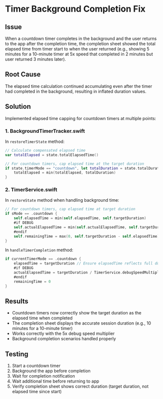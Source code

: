 # Timer Background Completion Fix

## Issue
When a countdown timer completes in the background and the user returns to the app after the completion time, the completion sheet showed the total elapsed time from timer start to when the user returned (e.g., showing 5 minutes for a 10-minute timer at 5x speed that completed in 2 minutes but user returned 3 minutes later).

## Root Cause
The elapsed time calculation continued accumulating even after the timer had completed in the background, resulting in inflated duration values.

## Solution
Implemented elapsed time capping for countdown timers at multiple points:

### 1. BackgroundTimerTracker.swift
In `restoreTimerState` method:
```swift
// Calculate compensated elapsed time
var totalElapsed = state.totalElapsedTime()

// For countdown timers, cap elapsed time at the target duration
if state.timerMode == "countdown", let totalDuration = state.totalDuration {
    totalElapsed = min(totalElapsed, totalDuration)
}
```

### 2. TimerService.swift
In `restoreState` method when handling background time:
```swift
// For countdown timers, cap elapsed time at target duration
if sMode == .countdown {
    self.elapsedTime = min(self.elapsedTime, self.targetDuration)
    #if DEBUG
    self.actualElapsedTime = min(self.actualElapsedTime, self.targetDuration / TimerService.debugSpeedMultiplier)
    #endif
    self.remainingTime = max(0, self.targetDuration - self.elapsedTime)
}
```

In `handleTimerCompletion` method:
```swift
if currentTimerMode == .countdown {
    elapsedTime = targetDuration // Ensure elapsedTime reflects full duration
    #if DEBUG
    actualElapsedTime = targetDuration / TimerService.debugSpeedMultiplier
    #endif
    remainingTime = 0
}
```

## Results
- Countdown timers now correctly show the target duration as the elapsed time when completed
- The completion sheet displays the accurate session duration (e.g., 10 minutes for a 10-minute timer)
- Works correctly with the 5x debug speed multiplier
- Background completion scenarios handled properly

## Testing
1. Start a countdown timer
2. Background the app before completion
3. Wait for completion notification
4. Wait additional time before returning to app
5. Verify completion sheet shows correct duration (target duration, not elapsed time since start)